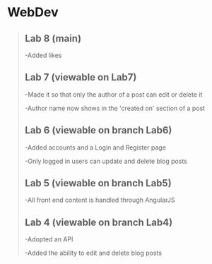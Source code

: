 # WebDev

>## Lab 8 (main)
>-Added likes
>## Lab 7 (viewable on Lab7)
>-Made it so that only the author of a post can edit or delete it
>
>-Author name now shows in the 'created on' section of a post 
>## Lab 6 (viewable on branch Lab6)
>-Added accounts and a Login and Register page
>
>-Only logged in users can update and delete blog posts
>
>## Lab 5 (viewable on branch Lab5)
>-All front end content is handled through AngularJS
>
>## Lab 4 (viewable on branch Lab4)
>-Adopted an API
>
>-Added the ability to edit and delete blog posts
